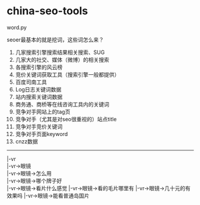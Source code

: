 # china-seo-tools

word.py

seoer最基本的就是挖词，这些词怎么来？
1. 几家搜索引擎搜索结果相关搜索、SUG
2. 几家大的社交、媒体（微博）的相关搜索
3. 各搜索引擎的风云榜
4. 竞价关键词获取工具（搜索引擎一般都提供）
5. 百度司南工具
6. Log日志关键词数据
7. 站内搜索关键词数据
8. 商务通、商桥等在线咨询工具内的关键词
9. 竞争对手网站上的tag页
10. 竞争对手（尤其是对seo很重视的）站点title
11. 竞争对手竞价关键词
12. 竞争对手页面keyword
13. cnzz数据

***
|-vr<br>
|-vr->眼镜<br>
|-vr->眼镜->怎么用<br>
|-vr->眼镜->哪个牌子好<br>
|-vr->眼镜->看片什么感觉
|-vr->眼镜->看的毛片哪里有
|-vr->眼镜->几十元的有效果吗
|-vr->眼镜->能看普通岛国片